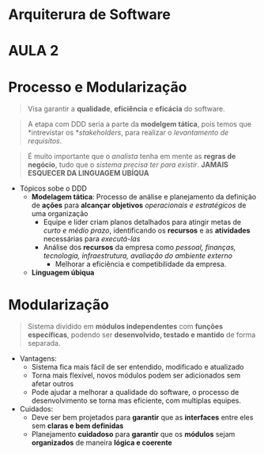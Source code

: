 # Arquiterura de Software
# AULA 2

# Processo e Modularização
> Visa garantir a **qualidade**, **eficiência** e **eficácia** do software.

> A etapa com DDD seria a parte da **modelgem tática**, pois temos que *intrevistar os **stakeholders*, para realizar o *levantamento de requisitos*.

> É muito importante que o *analista* tenha em mente as **regras de negócio**, tudo que o *sistema precisa ter para existir*. **JAMAIS ESQUECER DA LINGUAGEM UBÍQUA**

- Tópicos sobe o DDD
  - **Modelagem tática**: Processo de análise e planejamento da definição de **ações** para **alcançar objetivos** *operacionais e estratégicos* de uma organização
    - Equipe e lider criam planos detalhados para atingir metas de *curto e médio prazo*, identificando os **recursos** e as **atividades** necessárias para *executá-las*
    - Análise dos **recursos** da empresa como *pessoal, finanças, tecnologia, infraestrutura, avaliação do ambiente externo*
      - Melhorar a eficiência e competibilidade da empresa.
  - **Linguagem úbiqua**

# Modularização
> Sistema dividido em **módulos independentes** com **funções específicas**, podendo ser **desenvolvido, testado e mantido** de forma separada.
- Vantagens:
  - Sistema fica mais fácil de ser entendido, modificado e atualizado
  - Torna mais flexível, novos módulos podem ser adicionados sem afetar outros
  - Pode ajudar a melhorar a qualidade do software, o processo de desenvolvimento se torna mas eficiente, com multiplas equipes.
- Cuidados:
  - Deve ser bem projetados para **garantir** que as **interfaces** entre eles sem **claras e bem definidas**
  - Planejamento **cuidadoso** para **garantir** que os **módulos** sejam **organizados** de maneira **lógica e coerente**